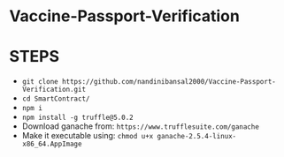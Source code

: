 # Vaccine-Passport-Verification


# STEPS
- `git clone https://github.com/nandinibansal2000/Vaccine-Passport-Verification.git`
- `cd SmartContract/`
- `npm i`
- `npm install -g truffle@5.0.2`
- Download ganache from: `https://www.trufflesuite.com/ganache`
- Make it executable using: `chmod u+x ganache-2.5.4-linux-x86_64.AppImage` 
